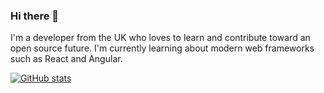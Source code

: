 ### Hi there 👋

I'm a developer from the UK who loves to learn and contribute toward an open source future.
I'm currently learning about modern web frameworks such as React and Angular.

[![GitHub stats](https://github-readme-stats.vercel.app/api?username=nullishamy&theme=onedark)](https://github.com/anuraghazra/github-readme-stats)
